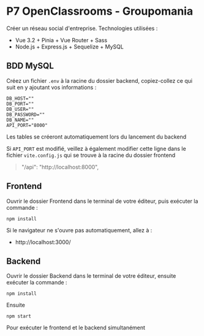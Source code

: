 # P7 OpenClassrooms - Groupomania

Créer un réseau social d'entreprise.
Technologies utilisées :

- Vue 3.2 + Pinia + Vue Router + Sass
- Node.js + Express.js + Sequelize + MySQL

## BDD MySQL

Créez un fichier `.env` à la racine du dossier backend, copiez-collez ce qui suit en y ajoutant vos informations :

    DB_HOST=""
    DB_PORT=""
    DB_USER=""
    DB_PASSWORD=""
    DB_NAME=""
    API_PORT="8000"

Les tables se créeront automatiquement lors du lancement du backend

Si `API_PORT` est modifié, veillez à également modifier cette ligne dans le fichier `vite.config.js` qui se trouve à la racine du dossier frontend

> "/api": "http://localhost:8000",

## Frontend

Ouvrir le dossier Frontend dans le terminal de votre éditeur, puis exécuter la commande :

    npm install

Si le navigateur ne s'ouvre pas automatiquement, allez à :

- http://localhost:3000/

## Backend

Ouvrir le dossier Backend dans le terminal de votre éditeur, ensuite exécuter la commande :

    npm install

Ensuite

    npm start

Pour exécuter le frontend et le backend simultanément

